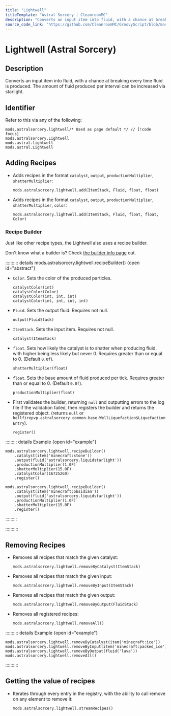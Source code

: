 ```yaml
---
title: "Lightwell"
titleTemplate: "Astral Sorcery | CleanroomMC"
description: "Converts an input item into fluid, with a chance at breaking every time fluid is produced. The amount of fluid produced per interval can be increased via starlight."
source_code_link: "https://github.com/CleanroomMC/GroovyScript/blob/master/src/main/java/com/cleanroommc/groovyscript/compat/mods/astralsorcery/Lightwell.java"
---
```


# Lightwell (Astral Sorcery)

## Description

Converts an input item into fluid, with a chance at breaking every time fluid is produced. The amount of fluid produced per interval can be increased via starlight.

## Identifier

Refer to this via any of the following:

```groovy:no-line-numbers {1}
mods.astralsorcery.lightwell/* Used as page default */ // [!code focus]
mods.astralsorcery.Lightwell
mods.astral.lightwell
mods.astral.Lightwell
```


## Adding Recipes

- Adds recipes in the format `catalyst`, `output`, `productionMultiplier`, `shatterMultiplier`:

    ```groovy:no-line-numbers
    mods.astralsorcery.lightwell.add(ItemStack, Fluid, float, float)
    ```

- Adds recipes in the format `catalyst`, `output`, `productionMultiplier`, `shatterMultiplier`, `color`:

    ```groovy:no-line-numbers
    mods.astralsorcery.lightwell.add(ItemStack, Fluid, float, float, Color)
    ```


### Recipe Builder

Just like other recipe types, the Lightwell also uses a recipe builder.

Don't know what a builder is? Check [the builder info page](../../introduction/builder.md) out.

:::::::::: details mods.astralsorcery.lightwell.recipeBuilder() {open id="abstract"}
- `Color`. Sets the color of the produced particles.

    ```groovy:no-line-numbers
    catalystColor(int)
    catalystColor(Color)
    catalystColor(int, int, int)
    catalystColor(int, int, int, int)
    ```

- `Fluid`. Sets the output fluid. Requires not null.

    ```groovy:no-line-numbers
    output(FluidStack)
    ```

- `ItemStack`. Sets the input item. Requires not null.

    ```groovy:no-line-numbers
    catalyst(ItemStack)
    ```

- `float`. Sets how likely the catalyst is to shatter when producing fluid, with higher being less likely but never 0. Requires greater than or equal to 0. (Default `0.0f`).

    ```groovy:no-line-numbers
    shatterMultiplier(float)
    ```

- `float`. Sets the base amount of fluid produced per tick. Requires greater than or equal to 0. (Default `0.0f`).

    ```groovy:no-line-numbers
    productionMultiplier(float)
    ```

- First validates the builder, returning `null` and outputting errors to the log file if the validation failed, then registers the builder and returns the registered object. (returns `null` or `hellfirepvp.astralsorcery.common.base.WellLiquefaction$LiquefactionEntry`).

    ```groovy:no-line-numbers
    register()
    ```

::::::::: details Example {open id="example"}
```groovy:no-line-numbers
mods.astralsorcery.lightwell.recipeBuilder()
    .catalyst(item('minecraft:stone'))
    .output(fluid('astralsorcery.liquidstarlight'))
    .productionMultiplier(1.0F)
    .shatterMultiplier(15.0F)
    .catalystColor(16725260)
    .register()

mods.astralsorcery.lightwell.recipeBuilder()
    .catalyst(item('minecraft:obsidian'))
    .output(fluid('astralsorcery.liquidstarlight'))
    .productionMultiplier(1.0F)
    .shatterMultiplier(15.0F)
    .register()
```

:::::::::

::::::::::

## Removing Recipes

- Removes all recipes that match the given catalyst:

    ```groovy:no-line-numbers
    mods.astralsorcery.lightwell.removeByCatalyst(ItemStack)
    ```

- Removes all recipes that match the given input:

    ```groovy:no-line-numbers
    mods.astralsorcery.lightwell.removeByInput(ItemStack)
    ```

- Removes all recipes that match the given output:

    ```groovy:no-line-numbers
    mods.astralsorcery.lightwell.removeByOutput(FluidStack)
    ```

- Removes all registered recipes:

    ```groovy:no-line-numbers
    mods.astralsorcery.lightwell.removeAll()
    ```

:::::::::: details Example {open id="example"}
```groovy:no-line-numbers
mods.astralsorcery.lightwell.removeByCatalyst(item('minecraft:ice'))
mods.astralsorcery.lightwell.removeByInput(item('minecraft:packed_ice'))
mods.astralsorcery.lightwell.removeByOutput(fluid('lava'))
mods.astralsorcery.lightwell.removeAll()
```

::::::::::

## Getting the value of recipes

- Iterates through every entry in the registry, with the ability to call remove on any element to remove it:

    ```groovy:no-line-numbers
    mods.astralsorcery.lightwell.streamRecipes()
    ```
